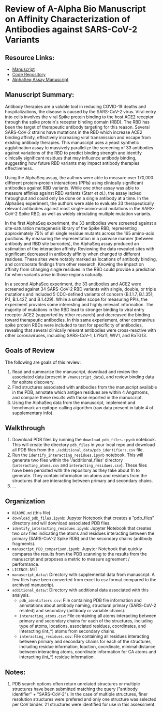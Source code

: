 # Review of A-Alpha Bio Manuscript on Affinity Characterization of Antibodies against SARS-CoV-2 Variants

## Resource Links:
* [Manuscript](https://doi.org/10.1101/2021.04.27.440939)
* [Code Repository](https://github.com/A-AlphaBio/cov2_antibodies_variants)
* [AlphaSeq Assay Manuscript](https://pubmed.ncbi.nlm.nih.gov/29087945/)

## Manuscript Summary:
Antibody therapies are a valuble tool in reducing COVID-19 deaths and hospitalizations, the disease is caused by the SARS-CoV-2 virus. Viral entry into cells involves the viral Spike protein binding to the host ACE2 receptor through the spike protein's recepter binding domain (RBD). The RBD has been the target of therapeutic antibody targeting for this reason. Several SARS-CoV-2 strains have mutations in the RBD which increase ACE2 binding affinity, effectively increasing viral transmission and escape from existing antibody therapies. This manuscript uses a yeast synthetic agglutination assay to massively parallelize the screening of 33 antibodies against variations of the RBD to predict binding strength and identify clinically significant residues that may influence antibody binding, suggesting how future RBD variants may impact antibody therapies effectiveness.

Using the AlphaSeq assay, the authors were able to measure over 170,000 different protein-protein interactions (PPIs) using clinically significant antibodies against RBD variants. While one other assay was able to measure affinies against RBD variants (Starr *et al.*), the assay lacked throughput and could only be done on a single antibody at a time. In the AlphaSeq experiment, the authors were able to evaluate 33 therapeutically relevant antibodies against most single-amino-acid mutations in the SARS-CoV-2 Spike RBD, as well as widely circulating multiple mutation variants. 

In the first AlphaSeq experiment, the 33 antibodies were screened against a site-saturation mutagenesis library of the Spike RBD, representing approximately 75% of all single residue mutants across the 165 amino-acid positions. By measuring the representation in a pairwise manner (between antibody and RBD site barcodes), the AlphaSeq assay produced an estimation of the interaction affinity. Reviewing the data revealed sites with significant decreased in antibody affinity when changed to different residues. These sites were notably marked as locations of antibody binding, and corroborate findings from other research. Knowing the impact on affinity from changing single residues in the RBD could provide a prediction for when variants arise in those regions naturally.

In a second AlphaSeq experiment, the 33 antibodies and ACE2 were screened against 34 SARS-CoV-2 RBD variants with single, double, or triple mutations and included 5 CDC-defined variants of concern (B.1.1.7, B.1.351, P.1, B.1.427, and B.1.429). While a smaller scope for measuring PPIs, the experiment provides some interesting and highly relevant information. The majority of mutations in the RBD lead to stronger binding to viral entry receptor ACE2 (supported by other research) and decreased the binding toward therapeutic antibodies. In this same experiement, other coronavirus spike protein RBDs were included to test for specificity of antibodies, revealing that several clinically relevant antibodies were cross-reactive with other coronaviruses, including SARS-CoV-1, LYRa11, WIV1, and RaTG13. 

## Goals of Review
The following are goals of this review:
1. Read and summarise the manuscript, download and review the associated data (present in `/manuscript_data`), and review binding data for epitote discovery.
2. Find structures associated with antibodies from the manuscript available in the PDB, annotate which antigen residues are within 4 Angstroms, and compare these results with those reported in the manuscript.
3. Using the AlphaSeq data from the manuscript, implement and benchmark an epitope-calling algorithm (raw data present in table 4 of supplementary info).

## Walkthrough
1. Download PDB files by running the `download_pdb_files.ipynb` notebook. This will create the directory `pdb_files` in your local repo and download all PDB files from the `./additional_data/pdb_identifiers.csv` file.
2. Run the `identify_interacting_residues.ipynb` notebook. This will generate two files within the '/additional_files' directory (`interacting_atoms.csv` and `interacting_residues.csv`). These files have been persisted with the repository as they take about 1h to generate. They contain information on atoms and residues from the structures that are interacting between primary and secondary chains.
3. ...

## Organization 
- `README.md` (this file)
- `download_pdb_files.ipynb`: Jupyter Notebook that creates a "pdb_files" directory and will download associated PDB files.
- `identify_interacting_residues.ipynb`: Jupyter Notebook that creates two csv files indicating the atoms and residues interacting between the primary (SARS-CoV-2 Spike RDB) and the secondary chains (antibody fragments).
- `manuscript_PDB_comparison.ipynb`: Jupyter Notebook that quickly compares the results from the PDB scanning to the results from the manuscript and proposes a metric to measure agreement / performance.
- `LICENCE`: MIT
- `manuscript_data/`: Directory with supplemental data from manuscript. A few files have been converted from excel to csv format compared to the archived manuscript.
- `additional_data/`: Directory with additional data associated with this analysis.
    - `pdb_identifiers.csv`: File containing PDB file information and annotations about antibody naming, structural primary (SARS-CoV-2 related) and secondary (antibody or variable chains).
    - `interacting_atoms.csv`: File containing all atoms interacting between primary and secondary chains for each of the structures, including type of atoms, locations, associated residues, coordinates, and interacting (int_*) atoms from secondary chains. 
    - `interacting_residues.csv`: File containing all residues interacting between primary and secondary chains for each of the structures, including residue information, loaction, coordinate, minimal distance between interacting atoms, coordinate information for CA atoms and interacting (int_*) residue information.

## Notes:
1. PDB search options often return unrelated structures or multiple structures have been submitted matching the query ("antibody identifier" + "SARS-CoV-2"). In the case of multiple structures, finer resolution structures were prefered and only one structure was selected per CoV binder. 21 structures were identified for use in this assessment.